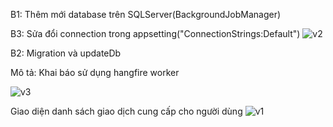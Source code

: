 B1: Thêm mới database trên SQLServer(BackgroundJobManager)

B3: Sửa đổi connection trong appsetting("ConnectionStrings:Default")
![v2](https://user-images.githubusercontent.com/39305573/156911590-2ee54c4c-4a96-4cde-b149-2b7d7f829c0c.PNG)

B2: Migration và updateDb

Mô tả:
Khai báo sử dụng hangfire worker

![v3](https://user-images.githubusercontent.com/39305573/156911609-63f1f9eb-588a-435b-bef7-127220e77c69.PNG)


Giao diện danh sách giao dịch cung cấp cho người dùng
![v1](https://user-images.githubusercontent.com/39305573/156911643-ba126a11-4f68-4f9f-a8a3-625db0f2fcd0.PNG)
